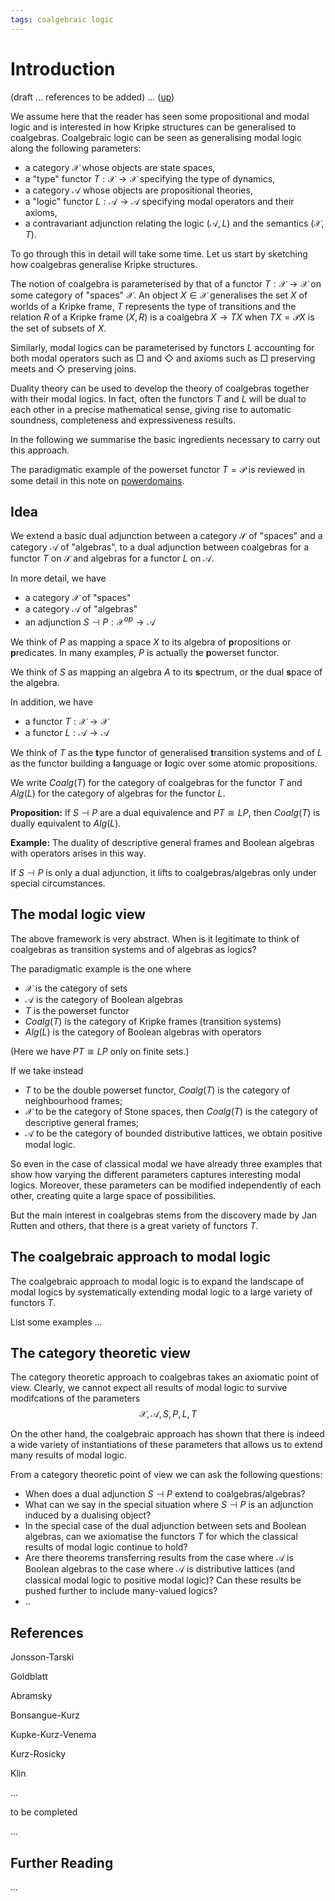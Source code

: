 ```yaml
---
tags: coalgebraic logic
---
```

# Introduction

(draft ... references to be added) ... ([up](https://hackmd.io/@alexhkurz/ryrkkYZZc))

We assume here that the reader has seen some propositional and modal logic and is interested in how Kripke structures  can be generalised to coalgebras. Coalgebraic logic can be seen as generalising modal logic along the following parameters:

 - a category $\mathcal X$ whose objects are state spaces,
 - a "type" functor $T:\mathcal X\to\mathcal X$ specifying the type of dynamics,
 - a category $\mathcal A$ whose objects are propositional theories,
 - a "logic" functor $L:\mathcal A \to \mathcal A$ specifying modal operators and their axioms,
 - a contravariant adjunction relating the logic $(\mathcal A,L)$ and the semantics $(\mathcal X,T)$.

To go through this in detail will take some time. Let us start by sketching how coalgebras generalise Kripke structures.

The notion of coalgebra is parameterised by that of a functor $T:\mathcal X\to \mathcal X$ on some category of "spaces" $\mathcal X$. An object $X\in\mathcal X$ generalises the set $X$ of worlds of a Kripke frame, $T$ represents the type of transitions and the relation $R$ of a Kripke frame $(X,R)$ is a coalgebra $X\to TX$ when $TX=\mathcal PX$ is the set of subsets of $X$. 

Similarly, modal logics can be parameterised by functors $L$  accounting for both modal operators such as $\Box$ and $\Diamond$ and axioms such as $\Box$ preserving meets and $\Diamond$ preserving joins.

Duality theory can be used to develop the theory of coalgebras together with their modal logics. In fact, often the functors $T$ and $L$ will be dual to each other in a precise mathematical sense, giving rise to automatic soundness, completeness and expressiveness results.

In the following we summarise the basic ingredients necessary to carry out this approach.

The paradigmatic example of the powerset functor $T=\mathcal P$ is reviewed in some detail in this note on [powerdomains](https://hackmd.io/@alexhkurz/r1SJ8lizO).

## Idea

We extend a basic dual adjunction between a category $\mathcal S$ of "spaces" and a category $\mathcal A$ of "algebras", to a dual adjunction between coalgebras for a functor $T$ on $\mathcal S$ and algebras for a functor $L$ on $\mathcal A$.

In more detail, we have

- a category $\mathcal X$ of "spaces"
- a category $\mathcal A$ of "algebras"
- an adjunction $S\dashv P: \mathcal X^{op}\to\mathcal A$

We think of $P$ as mapping a space $X$ to its algebra of **p**ropositions or **p**redicates. In many examples, $P$ is actually the **p**owerset functor.

We think of $S$ as mapping an algebra $A$ to its **s**pectrum, or the dual **s**pace of the algebra.

In addition, we have

- a functor $T:\mathcal X\to\mathcal X$
- a functor $L:\mathcal A\to\mathcal A$

We think of $T$ as the **t**ype functor of generalised **t**ransition systems and of $L$ as the functor building a **l**anguage or **l**ogic over some atomic propositions.

We write $Coalg(T)$ for the category of coalgebras for the functor $T$ and $Alg(L)$ for the category of algebras for the functor $L$. 

**Proposition:** If $S\dashv P$ are a dual equivalence and $PT\cong LP$, then $Coalg(T)$ is dually equivalent to $Alg(L)$.

**Example:** The duality of descriptive general frames and Boolean algebras with operators arises in this way.

If $S\dashv P$ is only a dual adjunction, it lifts to coalgebras/algebras only under special circumstances.


## The modal logic view

The above framework is very abstract. When is it legitimate to think of coalgebras as transition systems and of algebras as logics?

The paradigmatic example is the one where 
- $\mathcal X$ is the category of sets
- $\mathcal A$ is the category of Boolean algebras
- $T$ is the powerset functor
- $Coalg(T)$ is the category of Kripke frames (transition systems)
- $Alg(L)$ is the category of Boolean algebras with operators

(Here we have $PT\cong LP$ only on finite sets.)

If we take instead 
- $T$ to be the double powerset functor, $Coalg(T)$ is the category of neighbourhood frames;
- $\mathcal X$ to be the category of Stone spaces, then $Coalg(T)$ is the category of descriptive general frames;
- $\mathcal A$ to be the category of bounded distributive lattices, we obtain positive modal logic.

So even in the case of classical modal we have already three examples that show how varying the different parameters captures interesting modal logics. Moreover, these parameters can be modified independently of each other, creating quite a large space of possibilities. 

But the main interest in coalgebras stems from the discovery made by Jan Rutten and others, that there is a great variety of functors $T$.

## The coalgebraic approach to modal logic

The coalgebraic approach to modal logic is to expand the landscape of modal logics by systematically extending modal logic to a large variety of functors $T$. 

List some examples ...

## The category theoretic view

The category theoretic approach to coalgebras takes an axiomatic point of view. Clearly, we cannot expect all results of modal logic to survive modifcations of the parameters 
$$\mathcal X,\mathcal A,S,P,L,T$$

On the other hand, the coalgebraic approach has shown that there is indeed a wide variety of instantiations of these parameters that allows us to extend many results of modal logic.

From a category theoretic point of view we can ask the following questions:

- When does a dual adjunction $S\dashv P$ extend to coalgebras/algebras?
- What can we say in the special situation where $S\dashv P$ is an adjunction induced by a dualising object?
- In the special case of the dual adjunction between sets and Boolean algebras, can we axiomatise the functors $T$ for which the classical results of modal logic continue to hold?
- Are there theorems transferring results from the case where $\mathcal A$ is Boolean algebras to the case where $\mathcal A$ is distributive lattices (and classical modal logic to positive modal logic)? Can these results be pushed further to include many-valued logics?
- ..


## References

Jonsson-Tarski

Goldblatt

Abramsky

Bonsangue-Kurz

Kupke-Kurz-Venema

Kurz-Rosicky

Klin

...

to be completed

...

## Further Reading

...


